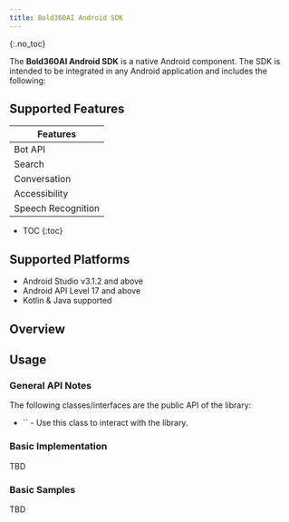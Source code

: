 ```yaml
---
title: Bold360AI Android SDK
---
```


{:.no_toc}

The **Bold360AI Android SDK** is a native Android component. The SDK is intended to be integrated in any Android application and includes the following:

## Supported Features  

| Features
|---------
| Bot API
| Search
| Conversation
| Accessibility
| Speech Recognition

* TOC
{:toc}

## Supported Platforms  

- Android Studio v3.1.2 and above
- Android API Level 17 and above
- Kotlin & Java supported

## Overview  

## Usage  

### General API Notes  

The following classes/interfaces are the public API of the library:

* `` - Use this class to interact with the library.

### Basic Implementation  

TBD

### Basic Samples  

TBD
